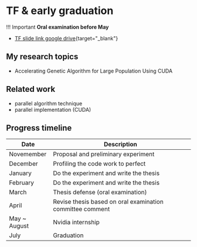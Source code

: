 # TF & early graduation
!!! Important
    **Oral examination before May**
- [TF slide link google drive](https://drive.google.com/drive/folders/15BktO4wUsKRRLrXZcZKXsBHXypyHoC0A?usp=share_link){target="_blank"}
## My research topics
- Accelerating Genetic Algorithm for Large Population Using CUDA
## Related work
- parallel algorithm technique
- parallel implementation (CUDA)
## Progress timeline
| Date       | Description 
| ------------- | ----------- |
| Novemember | Proposal and preliminary experiment |
| December   | Profiling the code work to perfect | 
| January    | Do the experiment and write the thesis | 
| February   | Do the experiment and write the thesis | 
| March      | Thesis defense (oral examination) | 
| April      | Revise thesis based on oral examination committee comment | 
| May ~ August | Nvidia internship | 
| July       | Graduation | 